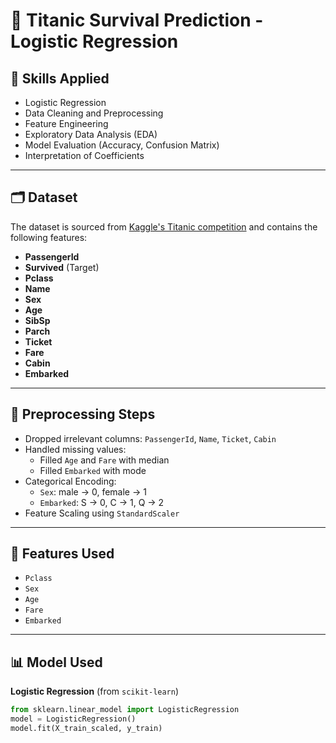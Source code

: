 # 🚢 Titanic Survival Prediction - Logistic Regression


## 🧠 Skills Applied

- Logistic Regression
- Data Cleaning and Preprocessing
- Feature Engineering
- Exploratory Data Analysis (EDA)
- Model Evaluation (Accuracy, Confusion Matrix)
- Interpretation of Coefficients

---

## 🗂 Dataset

The dataset is sourced from [Kaggle's Titanic competition](https://www.kaggle.com/c/titanic/data) and contains the following features:

- **PassengerId**
- **Survived** (Target)
- **Pclass**
- **Name**
- **Sex**
- **Age**
- **SibSp**
- **Parch**
- **Ticket**
- **Fare**
- **Cabin**
- **Embarked**

---

## 🔧 Preprocessing Steps

- Dropped irrelevant columns: `PassengerId`, `Name`, `Ticket`, `Cabin`
- Handled missing values:
  - Filled `Age` and `Fare` with median
  - Filled `Embarked` with mode
- Categorical Encoding:
  - `Sex`: male → 0, female → 1
  - `Embarked`: S → 0, C → 1, Q → 2
- Feature Scaling using `StandardScaler`

---

## 🚀 Features Used

- `Pclass`
- `Sex`
- `Age`
- `Fare`
- `Embarked`

---

## 📊 Model Used

**Logistic Regression** (from `scikit-learn`)

```python
from sklearn.linear_model import LogisticRegression
model = LogisticRegression()
model.fit(X_train_scaled, y_train)
